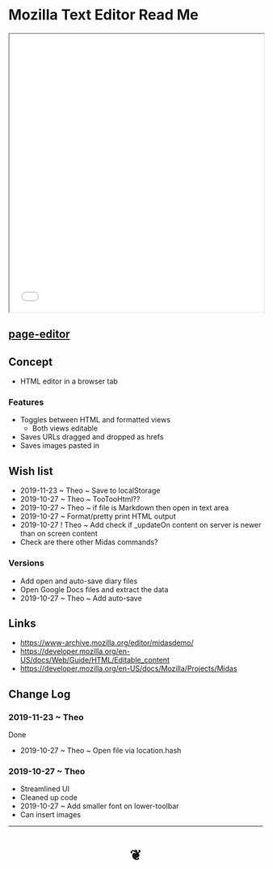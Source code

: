<span style=display:none; >[You are now in a GitHub source code view - click this link to view Read Me file as a web page]( https://theo-armour.github.io/#/snippets/bookmarklets/mozilla-text-editor/README.md "View file as a web page." ) </span>


# Mozilla Text Editor Read Me

<iframe src="index.html" style=height:550px;width:100%;></iframe>

## [page-editor]( https://pushme-pullyou.github.io/templates-01/mozilla-text-editor )



## Concept

* HTML editor in a browser tab

### Features

* Toggles between HTML and formatted views
	* Both views editable
* Saves URLs dragged and dropped as hrefs
* Saves images pasted in

## Wish list

* 2019-11-23 ~ Theo ~ Save to localStorage
* 2019-10-27 ~ Theo ~ TooTooHtml??
* 2019-10-27 ~ Theo ~ if file is Markdown then open in text area
* 2019-10-27 ~ Format/pretty print HTML output
* 2019-10-27 ! Theo ~ Add check if _updateOn content on server is newer than on screen content
* Check are there other Midas commands?


### Versions

* Add open and auto-save diary files
* Open Google Docs files and extract the data
* 2019-10-27 ~ Theo ~ Add auto-save

## Links

* https://www-archive.mozilla.org/editor/midasdemo/
* https://developer.mozilla.org/en-US/docs/Web/Guide/HTML/Editable_content
* https://developer.mozilla.org/en-US/docs/Mozilla/Projects/Midas

## Change Log


### 2019-11-23 ~ Theo

Done

* 2019-10-27 ~ Theo ~ Open file via location.hash

### 2019-10-27 ~ Theo

* Streamlined UI
* Cleaned up code
* 2019-10-27 ~ Add smaller font on lower-toolbar
* Can insert images

***

# <center title="hello!" ><a href=javascript:window.scrollTo(0,0); style=text-decoration:none; > ❦ </a></center>
